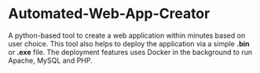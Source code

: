 # Automated-Web-App-Creator

A python-based tool to create a web application within minutes based on user choice.
This tool also helps to deploy the application via a simple **.bin** or **.exe** file. The deployment features uses Docker in the background to run Apache, MySQL and PHP.

